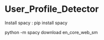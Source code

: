 # User_Profile_Detector

Install spacy  : pip install spacy 			



python -m spacy download en_core_web_sm

